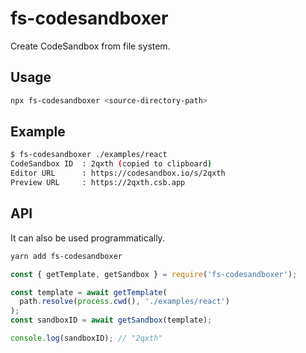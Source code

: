 # fs-codesandboxer

Create CodeSandbox from file system.

## Usage

```sh
npx fs-codesandboxer <source-directory-path>
```

## Example

```sh
$ fs-codesandboxer ./examples/react
CodeSandbox ID	: 2qxth (copied to clipboard)
Editor URL  	: https://codesandbox.io/s/2qxth
Preview URL 	: https://2qxth.csb.app
```

## API

It can also be used programmatically.

```sh
yarn add fs-codesandboxer
```

```js
const { getTemplate, getSandbox } = require('fs-codesandboxer');

const template = await getTemplate(
  path.resolve(process.cwd(), './examples/react')
);
const sandboxID = await getSandbox(template);

console.log(sandboxID); // "2qxth"
```
